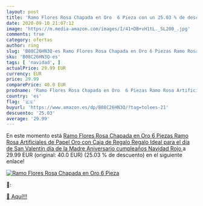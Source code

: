 ```yaml
---
layout: post
title: 'Ramo Flores Rosa Chapada en Oro  6 Pieza con un 25.03 % de descuento'
date: 2020-09-10 21:07:12
image: 'https://m.media-amazon.com/images/I/41+DB+vH1tL._SL200_.jpg'
comments: true
category: ofertas
author: ring
slug: 'B08C26HN3Q-es Ramo Flores Rosa Chapada en Oro 6 Piezas Ramo Rosa...'
sku: 'B08C26HN3Q-es'
tags: [ 'navidad', ]
actualPrice: 29.99 EUR
currency: EUR
price: 29.99
comparePrice: 40.0 EUR
prodname: 'Ramo Flores Rosa Chapada en Oro  6 Piezas Ramo Rosa Artificiales de Papel Oro con Caja de Regalo  Regalo Ideal para el día de San Valentín  día de la Madre  Aniversario  cumpleaños  Navidad  Rojo '
country: 'es'
flag: '🇪🇸'
buyurl: 'https://www.amazon.es/dp/B08C26HN3Q/?tag=tolees-21'
descuento: '25.03'
average: '29.99'
---
```


En este momento está [Ramo Flores Rosa Chapada en Oro  6 Piezas Ramo Rosa Artificiales de Papel Oro con Caja de Regalo  Regalo Ideal para el día de San Valentín  día de la Madre  Aniversario  cumpleaños  Navidad  Rojo ](https://www.amazon.es/dp/B08C26HN3Q/?tag=tolees-21) a 29.99 EUR (original: 40.0 EUR) (25.03 %  de descuento) en el siguiente enlace!

[![Ramo Flores Rosa Chapada en Oro  6 Pieza](https://m.media-amazon.com/images/I/41+DB+vH1tL._SL200_.jpg)](https://www.amazon.es/dp/B08C26HN3Q/?tag=tolees-21)

🔎:


[🛒 Aquí!!!](https://www.amazon.es/dp/B08C26HN3Q/?tag=tolees-21)
